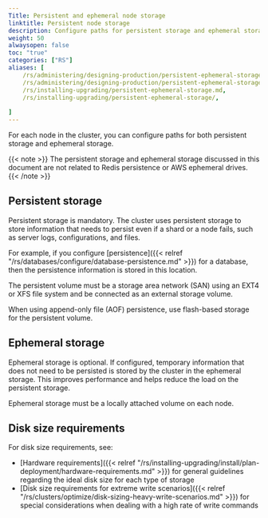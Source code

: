```yaml
---
Title: Persistent and ephemeral node storage
linktitle: Persistent node storage
description: Configure paths for persistent storage and ephemeral storage.
weight: 50
alwaysopen: false
toc: "true"
categories: ["RS"]
aliases: [
    /rs/administering/designing-production/persistent-ephemeral-storage.md,
    /rs/administering/designing-production/persistent-ephemeral-storage/,
    /rs/installing-upgrading/persistent-ephemeral-storage.md,
    /rs/installing-upgrading/persistent-ephemeral-storage/,
    
]
---
```

For each node in the cluster, you can configure paths for both persistent
storage and ephemeral storage.

{{< note >}}
The persistent storage and ephemeral storage discussed in this document are not related
to Redis persistence or AWS ephemeral drives.
{{< /note >}}

## Persistent storage

Persistent storage is mandatory. The cluster uses persistent storage to store
information that needs to persist even if a shard or a node fails,
such as server logs, configurations, and files.

For example, if you configure [persistence]({{< relref "/rs/databases/configure/database-persistence.md" >}})
for a database,
then the persistence information is stored in this location.
    
The persistent volume must be a storage area network (SAN)
using an EXT4 or XFS file system and be connected as an external storage volume.
    
When using append-only file (AOF) persistence, use flash-based storage
for the persistent volume.

## Ephemeral storage

Ephemeral storage is optional. If configured, temporary information that does not need to be persisted is stored by the cluster in the ephemeral storage.
This improves performance and helps reduce the load on the persistent storage.

Ephemeral storage must be a locally attached volume on each node.

## Disk size requirements

For disk size requirements, see:

- [Hardware
    requirements]({{< relref "/rs/installing-upgrading/install/plan-deployment/hardware-requirements.md" >}})
    for general guidelines regarding the ideal disk size for each type of
    storage
- [Disk size requirements for extreme write
    scenarios]({{< relref "/rs/clusters/optimize/disk-sizing-heavy-write-scenarios.md" >}})
    for special considerations when dealing with a high rate of write
    commands

